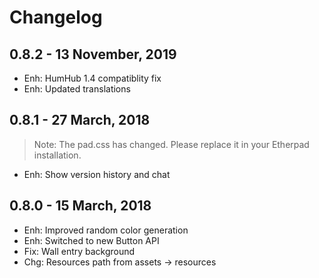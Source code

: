 Changelog
=========

0.8.2 - 13 November, 2019
----------------------
- Enh: HumHub 1.4 compatiblity fix
- Enh: Updated translations


0.8.1 - 27 March, 2018
----------------------
>Note: The pad.css has changed. Please replace it in your Etherpad installation.

- Enh: Show version history and chat 


0.8.0 - 15 March, 2018
----------------------
- Enh: Improved random color generation
- Enh: Switched to new Button API
- Fix: Wall entry background
- Chg: Resources path from assets -> resources

